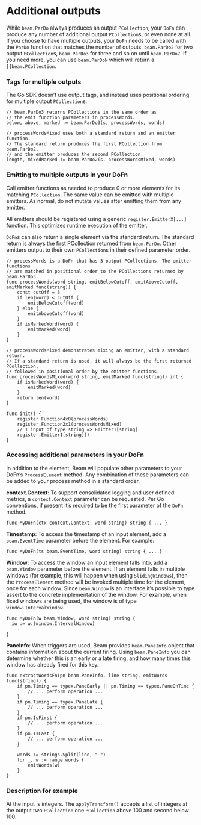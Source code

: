 # Additional outputs

While `beam.ParDo` always produces an output `PCollection`, your `DoFn` can produce any number of additional output `PCollection`s, or even none at all. If you choose to have multiple outputs, your `DoFn` needs to be called with the `ParDo` function that matches the number of outputs. `beam.ParDo2` for two output `PCollection`s, `beam.ParDo3` for three and so on until `beam.ParDo7`. If you need more, you can use `beam.ParDoN` which will return a `[]beam.PCollection`.

### Tags for multiple outputs

The Go SDK doesn’t use output tags, and instead uses positional ordering for multiple output `PCollection`s.

```
// beam.ParDo3 returns PCollections in the same order as
// the emit function parameters in processWords.
below, above, marked := beam.ParDo3(s, processWords, words)

// processWordsMixed uses both a standard return and an emitter function.
// The standard return produces the first PCollection from beam.ParDo2,
// and the emitter produces the second PCollection.
length, mixedMarked := beam.ParDo2(s, processWordsMixed, words)
```

### Emitting to multiple outputs in your DoFn

Call emitter functions as needed to produce 0 or more elements for its matching `PCollection`. The same value can be emitted with multiple emitters. As normal, do not mutate values after emitting them from any emitter.

All emitters should be registered using a generic `register.EmitterX[...]` function. This optimizes runtime execution of the emitter.

`DoFn`s can also return a single element via the standard return. The standard return is always the first PCollection returned from `beam.ParDo`. Other emitters output to their own `PCollection`s in their defined parameter order.

```
// processWords is a DoFn that has 3 output PCollections. The emitter functions
// are matched in positional order to the PCollections returned by beam.ParDo3.
func processWords(word string, emitBelowCutoff, emitAboveCutoff, emitMarked func(string)) {
	const cutOff = 5
	if len(word) < cutOff {
		emitBelowCutoff(word)
	} else {
		emitAboveCutoff(word)
	}
	if isMarkedWord(word) {
		emitMarked(word)
	}
}

// processWordsMixed demonstrates mixing an emitter, with a standard return.
// If a standard return is used, it will always be the first returned PCollection,
// followed in positional order by the emitter functions.
func processWordsMixed(word string, emitMarked func(string)) int {
	if isMarkedWord(word) {
		emitMarked(word)
	}
	return len(word)
}

func init() {
	register.Function4x0(processWords)
	register.Function2x1(processWordsMixed)
	// 1 input of type string => Emitter1[string]
	register.Emitter1[string]()
}
```

### Accessing additional parameters in your DoFn

In addition to the element, Beam will populate other parameters to your DoFn’s `ProcessElement` method. Any combination of these parameters can be added to your process method in a standard order.

**context.Context**: To support consolidated logging and user defined metrics, a `context.Context` parameter can be requested. Per Go conventions, if present it’s required to be the first parameter of the `DoFn` method.

```
func MyDoFn(ctx context.Context, word string) string { ... }
```

**Timestamp**: To access the timestamp of an input element, add a `beam.EventTime` parameter before the element. For example:

```
func MyDoFn(ts beam.EventTime, word string) string { ... }
```

**Window**: To access the window an input element falls into, add a `beam.Window` parameter before the element. If an element falls in multiple windows (for example, this will happen when using `SlidingWindows`), then the `ProcessElement` method will be invoked multiple time for the element, once for each window. Since `beam.Window` is an interface it’s possible to type assert to the concrete implementation of the window. For example, when fixed windows are being used, the window is of type `window.IntervalWindow`.

```
func MyDoFn(w beam.Window, word string) string {
  iw := w.(window.IntervalWindow)
  ...
}
```

**PaneInfo**: When triggers are used, Beam provides `beam.PaneInfo` object that contains information about the current firing. Using `beam.PaneInfo` you can determine whether this is an early or a late firing, and how many times this window has already fired for this key.

```
func extractWordsFn(pn beam.PaneInfo, line string, emitWords func(string)) {
	if pn.Timing == typex.PaneEarly || pn.Timing == typex.PaneOnTime {
		// ... perform operation ...
	}
	if pn.Timing == typex.PaneLate {
		// ... perform operation ...
	}
	if pn.IsFirst {
		// ... perform operation ...
	}
	if pn.IsLast {
		// ... perform operation ...
	}

	words := strings.Split(line, " ")
	for _, w := range words {
		emitWords(w)
	}
}
```

### Description for example 

At the input is integers. The `applyTransform()` accepts a list of integers at the output two `PCollection` one `PCollection` above 100 and second below 100.
